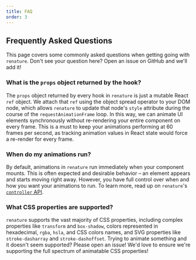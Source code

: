 ```yaml
---
title: FAQ
order: 3
---
```


## Frequently Asked Questions

This page covers some commonly asked questions when getting going with `renature`. Don't see your question here? Open an issue on GitHub and we'll add it!

### What is the `props` object returned by the hook?

The `props` object returned by every hook in `renature` is just a mutable React `ref` object. We attach that `ref` using the object spread operator to your DOM node, which allows `renature` to update that node's `style` attribute during the course of the `requestAnimationFrame` loop. In this way, we can animate UI elements synchronously without re-rendering your entire component on every frame. This is a must to keep your animations performing at 60 frames per second, as tracking animation values in React state would force a re-render for every frame.

### When do my animations run?

By default, animations in `renature` run immediately when your component mounts. This is often expected and desirable behavior – an element appears and starts moving right away. However, you have full control over when and how you want your animations to run. To learn more, read up on `renature`'s [`controller` API](./controlling-animation-states#the-controller-api).

### What CSS properties are supported?

`renature` supports the vast majority of CSS properties, including complex properties like `transform` and `box-shadow`, colors represented in hexadecimal, `rgba`, `hsla`, and CSS colors names, and SVG properties like `stroke-dasharray` and `stroke-dashoffset`. Trying to animate something and it doesn't seem supported? Please open an issue! We'd love to ensure we're supporting the full spectrum of animatable CSS properties!
